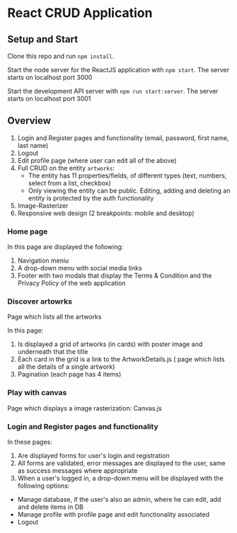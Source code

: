 # React CRUD Application

## Setup and Start

Clone this repo and run `npm install`.

Start the node server for the ReactJS application with `npm start`. The server starts on localhost port 3000

Start the development API server with `npm run start:server`. The server starts on localhost port 3001

## Overview

1. Login and Register pages and functionality (email, password, first name, last name)
2. Logout
3. Edit profile page (where user can edit all of the above)
4. Full CRUD on the entity `artworks`:
   - The entity has 11 properties/fields, of different types (text, numbers, select from a list, checkbox)
   - Only viewing the entity can be public. Editing, adding and deleting an entity is protected by the auth functionality
5. Image-Rasterizer
6. Responsive web design (2 breakpoints: mobile and desktop)

### Home page

In this page are displayed the following:

1. Navigation meniu
2. A drop-down menu with social media links
3. Footer with two modals that display the Terms & Condition and the Privacy Policy of the web application

### Discover artowrks

Page which lists all the artworks

In this page:

1. Is displayed a grid of artworks (in cards) with poster image and underneath that the title
2. Each card in the grid is a link to the ArtworkDetails.js ( page which lists all the details of a single artwork)
3. Pagination (each page has 4 items)

### Play with canvas

Page which displays a image rasterization: Canvas.js

### Login and Register pages and functionality

In these pages:

1. Are displayed forms for user's login and registration
2. All forms are validated, error messages are displayed to the user, same as success messages where appropriate
3. When a user's logged in, a drop-down menu will be displayed with the following options:

- Manage database, if the user's also an admin, where he can edit, add and delete items in DB
- Manage profile with profile page and edit functionality associated
- Logout
